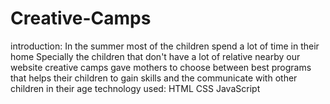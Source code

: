 # Creative-Camps
introduction:
In the summer most of the children spend a lot of time in their home  Specially the children that don't have a lot of relative nearby 
our website  creative camps gave mothers to choose between best programs that helps their children to gain skills and the communicate with other children in their age 
technology used:
HTML
CSS
JavaScript
